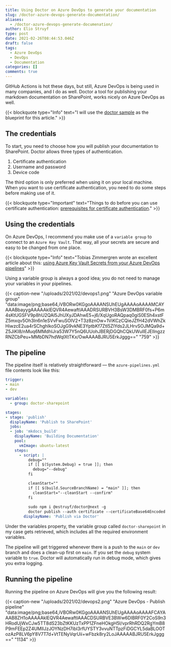 ```yaml
---
title: Using Doctor on Azure DevOps to generate your documentation
slug: /doctor-azure-devops-generate-documentation/
aliases:
  - /doctor-azure-devops-generate-documenation/
author: Elio Struyf
type: post
date: 2021-02-26T08:44:53.046Z
draft: false
tags:
  - Azure DevOps
  - DevOps
  - Documentation
categories: []
comments: true
---
```


GitHub Actions is hot these days, but still, Azure DevOps is being used in many companies, and I do as well. Doctor a tool for publishing your markdown documentation on SharePoint, works nicely on Azure DevOps as well. 

{{< blockquote type="Info" text="I will use the [doctor sample](https://github.com/estruyf/doctor-sample) as the blueprint for this article." >}}

## The credentials

To start, you need to choose how you will publish your documentation to SharePoint. Doctor allows three types of authentication.

1. Certificate authentication
2. Username and password
3. Device code

The third option is only preferred when using it on your local machine. When you want to use certificate authentication, you need to do some steps before making use of it.

{{< blockquote type="Important" text="Things to do before you can use certificate authentication: [prerequisites for certificate authentication](https://github.com/estruyf/doctor#certificate-authentication)." >}}

## Using the credentials

On Azure DevOps, I recommend you make use of a `variable group` to connect to an `Azure Key Vault`. That way, all your secrets are secure and easy to be changed from one place. 

{{< blockquote type="Info" text="Tobias Zimmergren wrote an excellent article about this: [using Azure Key Vault Secrets from your Azure DevOps pipelines](https://zimmergren.net/using-azure-key-vault-secrets-from-azure-devops-pipeline/)" >}}

Using a variable group is always a good idea; you do not need to manage your variables in your pipelines. 

{{< caption-new "/uploads/2021/02/devops1.png" "Azure DevOps variable group"  "data:image/png;base64,iVBORw0KGgoAAAANSUhEUgAAAAoAAAAMCAYAAABbayygAAAAAklEQVR4AewaftIAAADRSURBVH3BsW3DMBRF0fs+P6m4sKtUGSFV9p8hU2QAl5JhUXyJDAhwE5+j6/XqUgoRAQpaq0giS0ESh4xstFZ5mxqv5Oh3ln6n1eSVvFwuSOIV2+T3z8znOw+1ViKCzCQieJZfH42dVWhZkHiwzcE2ua4rSChghIkoSOJgG9vkNE3YptbKf7ZtI5ZlYds2JLHrvSOJMQa9d+Z5JiKI8/nMuq6MMdhlJra53W7Y5nQ6UUohJBERjDGQhCQkUWullEJEIIngzzRNZCbPeu+MMbDN7hdWqlXtTKx/OwAAAABJRU5ErkJggg==" "759" >}}

## The pipeline

The pipeline itself is relatively straightforward — the `azure-pipelines.yml` file contents look like this:

```yaml
trigger:
- main
- dev

variables:
  - group: doctor-sharepoint

stages:
- stage: 'publish'
  displayName: 'Publish to SharePoint'
  jobs:
  - job: 'mkdocs_build'    
    displayName: 'Building Documentation'
    pool:
      vmImage: ubuntu-latest
    steps:
      - script: |
          debug=""
          if [[ $(System.Debug) = true ]]; then
            debug="--debug"
          fi

          cleanStart=""
          if [[ $(build.SourceBranchName) = "main" ]]; then
            cleanStart="--cleanStart --confirm"
          fi
          
          sudo npm i @estruyf/doctor@next -g
          doctor publish --auth certificate --certificateBase64Encoded $(CERTBASE64) --password $(CERTPASSWORD) --appId $(APPID) --tenant $(TENANT) --url $(URL) $cleanStart $debug
        displayName: 'Publish via Doctor'
```

Under the variables property, the variable group called `doctor-sharepoint` in my case gets retrieved, which includes all the required environment variables.

The pipeline will get triggered whenever there is a push to the `main` or `dev` branch and does a clean-up first on `main`. If you set the `debug` system variable to `true`. Doctor will automatically run in debug mode, which gives you extra logging.

## Running the pipeline

Running the pipeline on Azure DevOps will give you the following result:

{{< caption-new "/uploads/2021/02/devops2.png" "Azure DevOps - Publish pipeline"  "data:image/png;base64,iVBORw0KGgoAAAANSUhEUgAAAAoAAAAFCAYAAAB8ZH1oAAAAAklEQVR4AewaftIAAACDSURBVE3BWw6DIBRF0Y2CoS9n3HRodUjWxCJw5TT8dS23bZtKKUzTxPP1ZFneHOkgH5l/vprRhRDQ2RgYmB8P9mFEEp2Z4UMIlJzJOYNzDH7ibI3rfUYSTY3vvuNTTpzFiDGCYL5daBLOOTozAzP8LV6pY8V7T7d+VtTENyVqrUii+wFbzk8ry2LoJAAAAABJRU5ErkJggg==" "1134" >}}